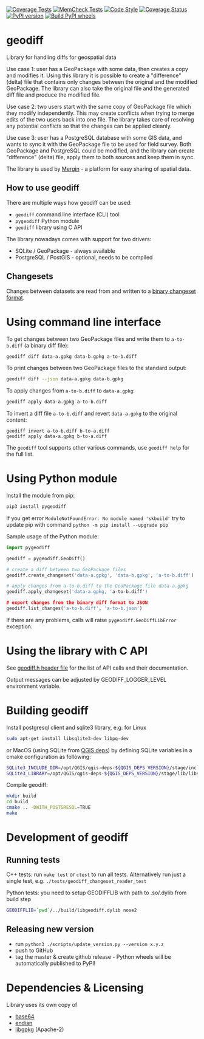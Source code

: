 [![Coverage Tests](https://github.com/lutraconsulting/geodiff/workflows/Coverage%20Tests/badge.svg)](https://github.com/lutraconsulting/geodiff/actions?query=workflow%3A%22Coverage+Tests%22)
[![MemCheck Tests](https://github.com/lutraconsulting/geodiff/workflows/MemCheck%20Tests/badge.svg)](https://github.com/lutraconsulting/geodiff/actions?query=workflow%3A%22MemCheck+Tests%22)
[![Code Style](https://github.com/lutraconsulting/geodiff/workflows/Code%20Layout/badge.svg)](https://github.com/lutraconsulting/geodiff/actions?query=workflow%3A%22Code+Layout%22)
[![Coverage Status](https://img.shields.io/coveralls/lutraconsulting/geodiff.svg)](https://coveralls.io/github/lutraconsulting/geodiff?branch=master)
[![PyPI version](https://badge.fury.io/py/pygeodiff.svg)](https://badge.fury.io/py/pygeodiff)
[![Build PyPI wheels](https://github.com/lutraconsulting/geodiff/actions/workflows/python_packages.yml/badge.svg)](https://github.com/lutraconsulting/geodiff/actions/workflows/python_packages.yml)

# geodiff
Library for handling diffs for geospatial data 

Use case 1: user has a GeoPackage with some data, then creates a copy and modifies it. Using this library it is possible to create a "difference" (delta) file that contains only changes between the original and the modified GeoPackage. The library can also take the original file and the generated diff file and produce the modified file.

Use case 2: two users start with the same copy of GeoPackage file which they modify independently. This may create conflicts when trying to merge edits of the two users back into one file. The library takes care of resolving any potential conflicts so that the changes can be applied cleanly.

Use case 3: user has a PostgreSQL database with some GIS data, and wants to sync it with the GeoPackage file to be used for field survey. Both GeoPackage and PostgreSQL could be modified, and the library can create "difference" (delta) file, apply them to both sources and keep them in sync.

The library is used by [Mergin](https://public.cloudmergin.com/) - a platform for easy sharing of spatial data.

## How to use geodiff

There are multiple ways how geodiff can be used:

- `geodiff` command line interface (CLI) tool
- `pygeodiff` Python module
- `geodiff` library using C API

The library nowadays comes with support for two drivers:
- SQLite / GeoPackage - always available
- PostgreSQL / PostGIS - optional, needs to be compiled

## Changesets

Changes between datasets are read from and written to a [binary changeset format](docs/changeset-format.md).

# Using command line interface

To get changes between two GeoPackage files and write them to `a-to-b.diff` (a binary diff file):
```bash
geodiff diff data-a.gpkg data-b.gpkg a-to-b.diff
```

To print changes between two GeoPackage files to the standard output:
```bash
geodiff diff --json data-a.gpkg data-b.gpkg
```

To apply changes from `a-to-b.diff` to `data-a.gpkg`:
```bash
geodiff apply data-a.gpkg a-to-b.diff
```

To invert a diff file `a-to-b.diff` and revert `data-a.gpkg` to the original content:
```base
geodiff invert a-to-b.diff b-to-a.diff
geodiff apply data-a.gpkg b-to-a.diff
```

The `geodiff` tool supports other various commands, use `geodiff help` for the full list.

# Using Python module

Install the module from pip:
```bash
pip3 install pygeodiff
```

If you get error `ModuleNotFoundError: No module named 'skbuild'` try to update pip with command
`python -m pip install --upgrade pip`

Sample usage of the Python module:

```python
import pygeodiff

geodiff = pygeodiff.GeoDiff()

# create a diff between two GeoPackage files
geodiff.create_changeset('data-a.gpkg', 'data-b.gpkg', 'a-to-b.diff')

# apply changes from a-to-b.diff to the GeoPackage file data-a.gpkg
geodiff.apply_changeset('data-a.gpkg, 'a-to-b.diff')

# export changes from the binary diff format to JSON
geodiff.list_changes('a-to-b.diff', 'a-to-b.json')
```

If there are any problems, calls will raise `pygeodiff.GeoDiffLibError` exception. 

# Using the library with C API

See [geodiff.h header file](https://github.com/lutraconsulting/geodiff/blob/master/geodiff/src/geodiff.h) for the list of API calls and their documentation.

Output messages can be adjusted by GEODIFF_LOGGER_LEVEL environment variable.

# Building geodiff

Install postgresql client and sqlite3 library, e.g. for Linux
```bash
sudo apt-get install libsqlite3-dev libpq-dev
```
or MacOS (using SQLite from [QGIS deps](https://qgis.org/downloads/macos/deps/)) by defining SQLite variables in 
a cmake configuration as following:
```bash
SQLite3_INCLUDE_DIR=/opt/QGIS/qgis-deps-${QGIS_DEPS_VERSION}/stage/include 
SQLite3_LIBRARY=/opt/QGIS/qgis-deps-${QGIS_DEPS_VERSION}/stage/lib/libsqlite3.dylib 
```

Compile geodiff:
```bash
mkdir build
cd build
cmake .. -DWITH_POSTGRESQL=TRUE
make
```

# Development of geodiff 

## Running tests

C++ tests: run `make test` or `ctest` to run all tests. Alternatively run just a single test, e.g. `./tests/geodiff_changeset_reader_test`

Python tests: you need to setup GEODIFFLIB with path to .so/.dylib from build step
```bash
GEODIFFLIB=`pwd`/../build/libgeodiff.dylib nose2
```

## Releasing new version 

- run `python3 ./scripts/update_version.py --version x.y.z`
- push to GitHub
- tag the master & create github release - Python wheels will be automatically published to PyPI!

# Dependencies & Licensing

Library uses its own copy of
 - [base64](geodiff/src/3rdparty/base64utils.cpp)
 - [endian](geodiff/src/3rdparty/portableendian.h)
 - [libgpkg](https://github.com/luciad/libgpkg) (Apache-2)
